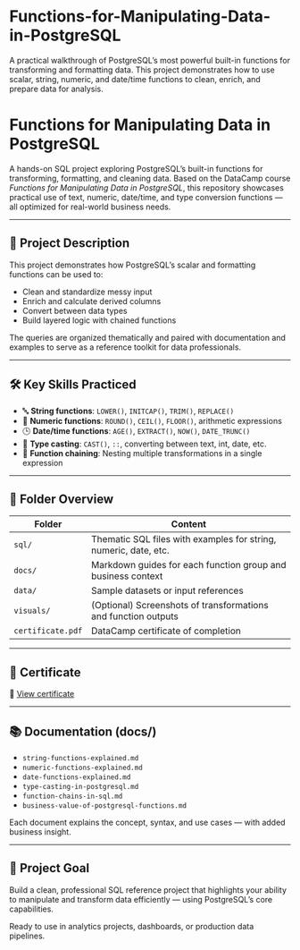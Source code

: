 # Functions-for-Manipulating-Data-in-PostgreSQL
A practical walkthrough of PostgreSQL’s most powerful built-in functions for transforming and formatting data. This project demonstrates how to use scalar, string, numeric, and date/time functions to clean, enrich, and prepare data for analysis.

# Functions for Manipulating Data in PostgreSQL

A hands-on SQL project exploring PostgreSQL’s built-in functions for transforming, formatting, and cleaning data. Based on the DataCamp course *Functions for Manipulating Data in PostgreSQL*, this repository showcases practical use of text, numeric, date/time, and type conversion functions — all optimized for real-world business needs.

---

## 🎯 Project Description

This project demonstrates how PostgreSQL’s scalar and formatting functions can be used to:

* Clean and standardize messy input
* Enrich and calculate derived columns
* Convert between data types
* Build layered logic with chained functions

The queries are organized thematically and paired with documentation and examples to serve as a reference toolkit for data professionals.

---

## 🛠️ Key Skills Practiced

* 🔤 **String functions**: `LOWER()`, `INITCAP()`, `TRIM()`, `REPLACE()`
* 🔢 **Numeric functions**: `ROUND()`, `CEIL()`, `FLOOR()`, arithmetic expressions
* 🕒 **Date/time functions**: `AGE()`, `EXTRACT()`, `NOW()`, `DATE_TRUNC()`
* 🔁 **Type casting**: `CAST()`, `::`, converting between text, int, date, etc.
* 🔗 **Function chaining**: Nesting multiple transformations in a single expression

---

## 📁 Folder Overview

| Folder            | Content                                                          |
| ----------------- | ---------------------------------------------------------------- |
| `sql/`            | Thematic SQL files with examples for string, numeric, date, etc. |
| `docs/`           | Markdown guides for each function group and business context     |
| `data/`           | Sample datasets or input references                              |
| `visuals/`        | (Optional) Screenshots of transformations and function outputs   |
| `certificate.pdf` | DataCamp certificate of completion                               |

---

## 📄 Certificate

📜 [View certificate](https://www.datacamp.com/statement-of-accomplishment/course/b49ec92177e3c2ecced4c000c84dbbff12ccfbb8?raw=1)

---

## 📚 Documentation (docs/)

* `string-functions-explained.md`
* `numeric-functions-explained.md`
* `date-functions-explained.md`
* `type-casting-in-postgresql.md`
* `function-chains-in-sql.md`
* `business-value-of-postgresql-functions.md`

Each document explains the concept, syntax, and use cases — with added business insight.

---

## 🚀 Project Goal

Build a clean, professional SQL reference project that highlights your ability to manipulate and transform data efficiently — using PostgreSQL’s core capabilities.

Ready to use in analytics projects, dashboards, or production data pipelines.
